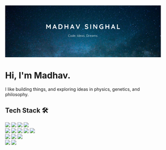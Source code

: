 <!-- ![Header](https://github.com/ms337/ms337/blob/main/assets/img/header.png) -->

![Header](https://raw.githubusercontent.com/ms337/ms337/main/assets/header.png)

# Hi, I'm Madhav.

I like building things, and exploring ideas in physics, genetics, and philosophy.

<!-- - 🔭 I’m currently working on a
- 🌱 I’m currently learning ...
- 👯 I’m looking to collaborate on ...
- 🤔 I’m looking for help with ...
- 💬 Ask me about ...
- 📫 How to reach me: ...
- 😄 Pronouns: ...
- ⚡ Fun fact: ... -->

## Tech Stack 🛠

<div>
    <img src="https://img.shields.io/badge/python%20-%2314354C.svg?&style=for-the-badge&logo=python&logoColor=white"/>
     <img src="https://img.shields.io/badge/java-%23ED8B00.svg?&style=for-the-badge&logo=java&logoColor=white"/>
    <img src= https://img.shields.io/badge/c++%20-%2300599C.svg?&style=for-the-badge&logo=c%2B%2B&logoColor=white/>
    <img src="https://img.shields.io/badge/javascript%20-%23323330.svg?&style=for-the-badge&logo=javascript&logoColor=%23F7DF1E"/>

</div>
<div>
    <img src="https://img.shields.io/badge/react%20-%2320232a.svg?&style=for-the-badge&logo=react&logoColor=%2361DAFB"/>
    <img src="https://img.shields.io/badge/redux%20-%23593d88.svg?&style=for-the-badge&logo=redux&logoColor=white"/>
    <img src="https://img.shields.io/badge/node.js%20-%2343853D.svg?&style=for-the-badge&logo=node.js&logoColor=white"/>
    <img src="https://img.shields.io/badge/express.js%20-%23404d59.svg?&style=for-the-badge"/>
    <img src="https://img.shields.io/badge/mysql-%2300f.svg?&style=for-the-badge&logo=mysql&logoColor=white"/>
</div>
<div>
    <img src="https://img.shields.io/badge/material%20ui%20-%230081CB.svg?&style=for-the-badge&logo=material-ui&logoColor=white"/>
    <img src="https://img.shields.io/badge/bootstrap%20-%23563D7C.svg?&style=for-the-badge&logo=bootstrap&logoColor=white"/>
    <img src="https://img.shields.io/badge/adobe%20xd%20-%23FF26BE.svg?&style=for-the-badge&logo=adobe%20xd&logoColor=white"/>
</div>
<div>
<img src="https://img.shields.io/badge/Amazon%20AWS-%23232F3E?logo=amazon-aws&logoColor=white&style=for-the-badge"/>
<img src="https://img.shields.io/badge/git%20-%23F05033.svg?&style=for-the-badge&logo=git&logoColor=white"/>

</div>

